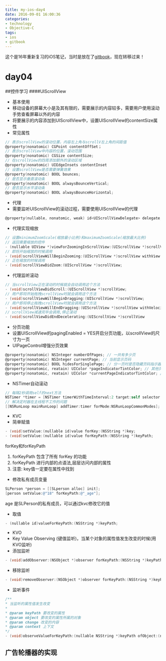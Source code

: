```yaml
---
title: my-ios-day4
date: 2016-09-01 16:00:36
categories: 
- technology
- Objective-C 
tags: 
- ios
- gitbook
---
```


这个是16年重新复习的iOS笔记，当时是放在了[gitbook](https://sleenxiu.gitbooks.io/my-learning-ios/content/)，现在转移过来！
<!-- more -->

# day04
##控件学习
####UIScrollView
- 基本使用
- 移动设备的屏幕大小是及其有限的，需要展示的内容较多，需要用户使用滚动手势查看屏幕以外的内容
- 将要展示的内容添加到UIScrollView中，设置UIScrollView的contentSize属性
- 常见属性
```objectivec
// 表示scrollView的滚动位置，内容左上角与scrollV左上角的间距值
@property(nonatomic) CGPoint contentOffSet；
// 表示scrollView中内容的位置，滚动范围
@property(nonatomic) CGSize contentSize;
// 在scrollView的四周添加额外的滚动区域
@property(nonatomic) UIEdgeInsets contentInset
// 设置scrollView是否需要弹簧效果
@property(nonatomic) BOOL bounces;
// 是否显示垂直滚动条
@property(nonatomic) BOOL alwaysBounceVertical;
// 是否显示水平滚动条
@property(nonatomic) BOOL alwaysBounceHorizontal;
```
- 代理
- 需要监听UIScrollView的滚动过程，需要使用UIScrollView的代理
```objectivec
@property(nullable, nonatomic, weak) id<UIScrollViewDelegate> delegate;
```
- 代理实现缩放
```objectivec
// 设置minimumZoomScale(缩放最小比例)和maximumZoomScale(缩放最大比例)
// 返回需要缩放的控件
- (nullable UIView *)viewForZoomingInScrollView:(UIScrollView *)scrollView;
// 即将开始缩放的时候调用
- (void)scrollViewWillBeginZooming:(UIScrollView *)scrollView withView:(nullable UIView *)view
// 正在缩放的时候调用
- (void)scrollViewDidZoom:(UIScrollView *)scrollView;
```
- 代理监听滚动
```objectivec
// 当scrollView正在滚动的时候就会自动调用这个方法
- (void)scrollViewDidScroll:(UIScrollView *)scrollView;
// 用户即将开始拖拽scrollView时就会调用这个方法
- (void)scrollViewWillBeginDragging:(UIScrollView *)scrollView;
// 用户即将停止拖拽scrollView时就会调用这个方法
- (void)scrollViewWillEndDragging:(UIScrollView *)scrollView withVelocity:(CGPoint)velocity targetContentOffset:(inout CGPoint *)targetContentOffset;
// scrollView减速完毕会调用,停止滚动
- (void)scrollViewDidEndDecelerating:(UIScrollView *)scrollView
```
- 分页功能
- 设置UIScrollView的pagingEnabled = YES开启分页功能，以scrollView的尺寸为一页
- UIPageControl增强分页效果
```objectivec
@property(nonatomic) NSInteger numberOfPages; // 一共有多少页
@property(nonatomic) NSInteger currentPage; // 当前显示页码
@property(nonatomic) BOOL hidesForSinglePage; // 分一页时是否隐藏页码指示器
@property(nonatomic, reatain) UIColor *pageIndicatorTintColor; // 其他页码指示器的颜色
@property(nonatomic, reatain) UIColor *currentPageIndicatorTintColor; // 当前页码指示器的颜色
```
- NSTimer自动滚动
```objectivec
// 每隔2秒调用self的next方法
NSTimer *timer = [NSTimer timerWithTimeInterval:2 target:self selector:@selector(next) userInfo:nil repeats:YES];
// 解决定时器在主线程不工作的问题
[[NSRunLoop mainRunLoop] addTimer:timer forMode:NSRunLoopCommonModes];
```
- KVC
- 简单赋值
```objectivec
- (void)setValue:(nullable id)value forKey:(NSString *)key;
- (void)setValue:(nullable id)value forKeyPath:(NSString *)keyPath;
```
forKey和forKeyPath
1. forKeyPath 包含了所有 forKey 的功能
2. forKeyPath 进行内部的点语法,层层访问内部的属性
3. 注意: key值一定要在属性中找到
- 修改私有成员变量
```objectivec
SLPerson *person = [[SLperson alloc] init];
[person setValue:@"18" forKeyPath:@"_age"];
```
age 是SLPerson的私有成员，可以通过kvc修改它的值
- 取值
```objectivec
- (nullable id)valueForKeyPath:(NSString *)keyPath;
```
- KVO
- Key Value Observing (键值监听)，当某个对象的属性值发生改变的时候(用KVO监听)
- 添加监听
```objectivec
- (void)addObserver:(NSObject *)observer forKeyPath:(NSString *)keyPath options:(NSKeyValueObservingOptions)options context:(nullable void *)context;
```
- 移除监听
```objectivec
- (void)removeObserver:(NSObject *)observer forKeyPath:(NSString *)keyPath;
```
- 监听事件
```objectivec
/**
* 当监听的属性值发生改变
*
* @param keyPath 要改变的属性
* @param object 要改变的属性所属的对象
* @param change 改变的内容
* @param context 上下文
*/
- (void)observeValueForKeyPath:(nullable NSString *)keyPath ofObject:(nullable id)object change:(nullable NSDictionary<NSString*, id> *)change context:(nullable void *)context;
```


## 广告轮播器的实现









